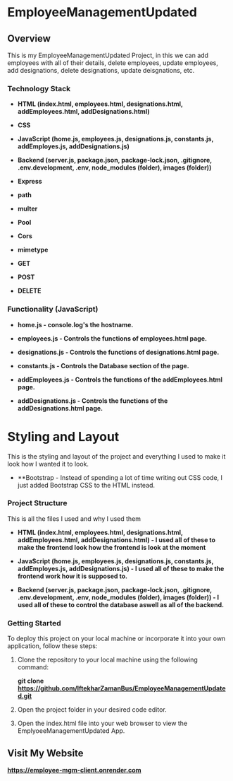 # EmployeeManagementUpdated

## Overview
This is my EmployeeManagementUpdated Project, in this we can add employees with all of their details, delete employees, update employees, add designations, delete designations, update deisgnations, etc. 

### Technology Stack

- **HTML (index.html, employees.html, designations.html, addEmployees.html, addDesignations.html)**

- **CSS**

- **JavaScript (home.js, employees.js, designations.js, constants.js, addEmployes.js, addDesignations.js)**

- **Backend (server.js, package.json, package-lock.json, .gitignore, .env.development, .env, node_modules (folder), images (folder))**

- **Express**

- **path**

- **multer**

- **Pool**

- **Cors**

- **mimetype**

- **GET**

- **POST**

- **DELETE**

### Functionality (JavaScript)

- **home.js - console.log's the hostname.**

- **employees.js - Controls the functions of employees.html page.**

- **designations.js - Controls the functions of designations.html page.**

- **constants.js - Controls the Database section of the page.**

- **addEmployees.js - Controls the functions of the addEmployees.html page.**

- **addDesignations.js - Controls the functions of the addDesignations.html page.**

# Styling and Layout
This is the styling and layout of the project and everything I used to make it look how I wanted it to look.

- **Bootstrap - Instead of spending a lot of time writing out CSS code, I just added Bootstrap CSS to the HTML instead.

### Project Structure
This is all the files I used and why I used them

- **HTML (index.html, employees.html, designations.html, addEmployees.html, addDesignations.html) - I used all of these to make the frontend look how the frontend is look at the moment**

- **JavaScript (home.js, employees.js, designations.js, constants.js, addEmployes.js, addDesignations.js) - I used all of these to make the frontend work how it is supposed to.**

- **Backend (server.js, package.json, package-lock.json, .gitignore, .env.development, .env, node_modules (folder), images (folder)) - I used all of these to control the database aswell as all of the backend.**

### Getting Started
To deploy this project on your local machine or incorporate it into your own application, follow these steps: 

1. Clone the repository to your local machine using the following command: 

    **git clone https://github.com/IftekharZamanBus/EmployeeManagementUpdated.git**

2. Open the project folder in your desired code editor.

3. Open the index.html file into your web browser to view the EmplyoeeManagementUpdated App.

## Visit My Website

**https://employee-mgm-client.onrender.com**